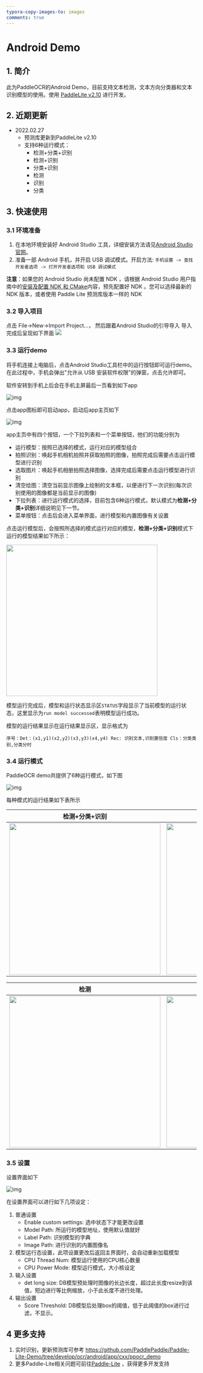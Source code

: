 ```yaml
---
typora-copy-images-to: images
comments: true
---
```


# Android Demo

## 1. 简介

此为PaddleOCR的Android Demo，目前支持文本检测，文本方向分类器和文本识别模型的使用。使用 [PaddleLite v2.10](https://github.com/PaddlePaddle/Paddle-Lite/tree/release/v2.10) 进行开发。

## 2. 近期更新

- 2022.02.27
    - 预测库更新到PaddleLite v2.10
    - 支持6种运行模式：
        - 检测+分类+识别
        - 检测+识别
        - 分类+识别
        - 检测
        - 识别
        - 分类

## 3. 快速使用

### 3.1 环境准备

1. 在本地环境安装好 Android Studio 工具，详细安装方法请见[Android Studio 官网](https://developer.android.com/studio)。
2. 准备一部 Android 手机，并开启 USB 调试模式。开启方法: `手机设置 -> 查找开发者选项 -> 打开开发者选项和 USB 调试模式`

**注意**：如果您的 Android Studio 尚未配置 NDK ，请根据 Android Studio 用户指南中的[安装及配置 NDK 和 CMake](https://developer.android.com/studio/projects/install-ndk)内容，预先配置好 NDK 。您可以选择最新的 NDK 版本，或者使用 Paddle Lite 预测库版本一样的 NDK

### 3.2 导入项目

点击 File->New->Import Project...， 然后跟着Android Studio的引导导入
导入完成后呈现如下界面
![](./images/import_demo.jpg)

### 3.3 运行demo

将手机连接上电脑后，点击Android Studio工具栏中的运行按钮即可运行demo。在此过程中，手机会弹出"允许从 USB 安装软件权限"的弹窗，点击允许即可。

软件安转到手机上后会在手机主屏最后一页看到如下app

![img](./images/68747470733a.jpeg)

点击app图标即可启动app，启动后app主页如下

![img](./images/68747470733a.png)

app主页中有四个按钮，一个下拉列表和一个菜单按钮，他们的功能分别为

- 运行模型：按照已选择的模式，运行对应的模型组合
- 拍照识别：唤起手机相机拍照并获取拍照的图像，拍照完成后需要点击运行模型进行识别
- 选取图片：唤起手机相册拍照选择图像，选择完成后需要点击运行模型进行识别
- 清空绘图：清空当前显示图像上绘制的文本框，以便进行下一次识别(每次识别使用的图像都是当前显示的图像)
- 下拉列表：进行运行模式的选择，目前包含6种运行模式，默认模式为**检测+分类+识别**详细说明见下一节。
- 菜单按钮：点击后会进入菜单界面，进行模型和内置图像有关设置

点击运行模型后，会按照所选择的模式运行对应的模型，**检测+分类+识别**模式下运行的模型结果如下所示：

<img src="./images/run_det_cls_rec.jpg" width="400">

模型运行完成后，模型和运行状态显示区`STATUS`字段显示了当前模型的运行状态，这里显示为`run model successed`表明模型运行成功。

模型的运行结果显示在运行结果显示区，显示格式为

```text
序号：Det：(x1,y1)(x2,y2)(x3,y3)(x4,y4) Rec: 识别文本,识别置信度 Cls：分类类别,分类分时
```

### 3.4 运行模式

PaddleOCR demo共提供了6种运行模式，如下图

![img](./images/68747470733adfd.jpeg)

每种模式的运行结果如下表所示

| 检测+分类+识别                                               | 检测+识别                                        | 分类+识别                                        |
| ------------------------------------------------------------ | ------------------------------------------------ | ------------------------------------------------ |
| <img src="./images/run_det_cls_rec-20240806100407184.jpg" width="400"> | <img src="./images/run_det_rec.jpg" width="400"> | <img src="./images/run_cls_rec.jpg" width="400"> |

| 检测                                         | 识别                                         | 分类                                         |
| -------------------------------------------- | -------------------------------------------- | -------------------------------------------- |
| <img src="./images/run_det.jpg" width="400"> | <img src="./images/run_rec.jpg" width="400"> | <img src="./images/run_cls.jpg" width="400"> |

### 3.5 设置

设置界面如下

![img](./images/68747470733a2f2f7061.jpeg)


在设置界面可以进行如下几项设定：

1. 普通设置
   - Enable custom settings: 选中状态下才能更改设置
   - Model Path: 所运行的模型地址，使用默认值就好
   - Label Path: 识别模型的字典
   - Image Path: 进行识别的内置图像名
2. 模型运行态设置，此项设置更改后返回主界面时，会自动重新加载模型
   - CPU Thread Num: 模型运行使用的CPU核心数量
   - CPU Power Mode: 模型运行模式，大小核设定
3. 输入设置
   - det long size: DB模型预处理时图像的长边长度，超过此长度resize到该值，短边进行等比例缩放，小于此长度不进行处理。
4. 输出设置
   - Score Threshold: DB模型后处理box的阈值，低于此阈值的box进行过滤，不显示。

## 4 更多支持

1. 实时识别，更新预测库可参考 <https://github.com/PaddlePaddle/Paddle-Lite-Demo/tree/develop/ocr/android/app/cxx/ppocr_demo>
2. 更多Paddle-Lite相关问题可前往[Paddle-Lite](https://github.com/PaddlePaddle/Paddle-Lite) ，获得更多开发支持
